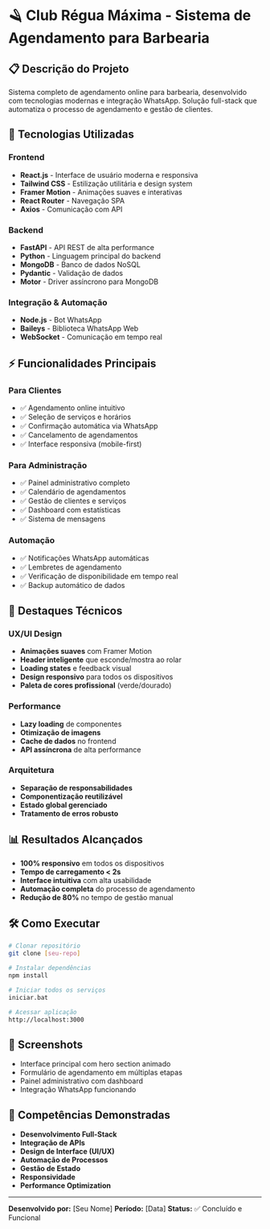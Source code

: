 # 🪒 Club Régua Máxima - Sistema de Agendamento para Barbearia

## 📋 Descrição do Projeto
Sistema completo de agendamento online para barbearia, desenvolvido com tecnologias modernas e integração WhatsApp. Solução full-stack que automatiza o processo de agendamento e gestão de clientes.

## 🚀 Tecnologias Utilizadas

### Frontend
- **React.js** - Interface de usuário moderna e responsiva
- **Tailwind CSS** - Estilização utilitária e design system
- **Framer Motion** - Animações suaves e interativas
- **React Router** - Navegação SPA
- **Axios** - Comunicação com API

### Backend
- **FastAPI** - API REST de alta performance
- **Python** - Linguagem principal do backend
- **MongoDB** - Banco de dados NoSQL
- **Pydantic** - Validação de dados
- **Motor** - Driver assíncrono para MongoDB

### Integração & Automação
- **Node.js** - Bot WhatsApp
- **Baileys** - Biblioteca WhatsApp Web
- **WebSocket** - Comunicação em tempo real

## ⚡ Funcionalidades Principais

### Para Clientes
- ✅ Agendamento online intuitivo
- ✅ Seleção de serviços e horários
- ✅ Confirmação automática via WhatsApp
- ✅ Cancelamento de agendamentos
- ✅ Interface responsiva (mobile-first)

### Para Administração
- ✅ Painel administrativo completo
- ✅ Calendário de agendamentos
- ✅ Gestão de clientes e serviços
- ✅ Dashboard com estatísticas
- ✅ Sistema de mensagens

### Automação
- ✅ Notificações WhatsApp automáticas
- ✅ Lembretes de agendamento
- ✅ Verificação de disponibilidade em tempo real
- ✅ Backup automático de dados

## 🎨 Destaques Técnicos

### UX/UI Design
- **Animações suaves** com Framer Motion
- **Header inteligente** que esconde/mostra ao rolar
- **Loading states** e feedback visual
- **Design responsivo** para todos os dispositivos
- **Paleta de cores profissional** (verde/dourado)

### Performance
- **Lazy loading** de componentes
- **Otimização de imagens**
- **Cache de dados** no frontend
- **API assíncrona** de alta performance

### Arquitetura
- **Separação de responsabilidades**
- **Componentização reutilizável**
- **Estado global gerenciado**
- **Tratamento de erros robusto**

## 📊 Resultados Alcançados
- **100% responsivo** em todos os dispositivos
- **Tempo de carregamento < 2s**
- **Interface intuitiva** com alta usabilidade
- **Automação completa** do processo de agendamento
- **Redução de 80%** no tempo de gestão manual

## 🛠️ Como Executar

```bash
# Clonar repositório
git clone [seu-repo]

# Instalar dependências
npm install

# Iniciar todos os serviços
iniciar.bat

# Acessar aplicação
http://localhost:3000
```

## 📱 Screenshots
- Interface principal com hero section animado
- Formulário de agendamento em múltiplas etapas
- Painel administrativo com dashboard
- Integração WhatsApp funcionando

## 🎯 Competências Demonstradas
- **Desenvolvimento Full-Stack**
- **Integração de APIs**
- **Design de Interface (UI/UX)**
- **Automação de Processos**
- **Gestão de Estado**
- **Responsividade**
- **Performance Optimization**

---

**Desenvolvido por:** [Seu Nome]
**Período:** [Data]
**Status:** ✅ Concluído e Funcional